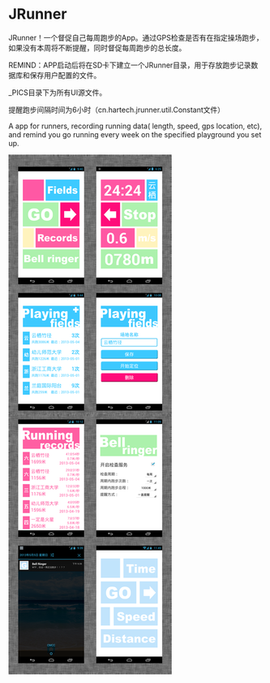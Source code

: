 JRunner
=======

JRunner！一个督促自己每周跑步的App。通过GPS检查是否有在指定操场跑步，如果没有本周将不断提醒，同时督促每周跑步的总长度。

REMIND：APP启动后将在SD卡下建立一个JRunner目录，用于存放跑步记录数据库和保存用户配置的文件。

_PICS目录下为所有UI源文件。

提醒跑步间隔时间为6小时（cn.hartech.jrunner.util.Constant文件）


A app for runners, recording running data( length, speed, gps location, etc), and remind you go running every week on the specified playground you set up.

![image](https://github.com/Jeff-Z/JRunner/blob/master/PREVIEW.png?raw=true)

